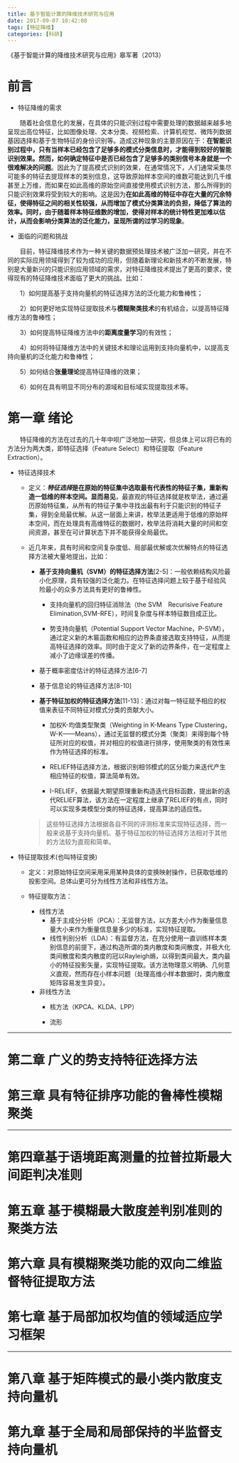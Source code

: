 ```yaml
---
title: 基于智能计算的降维技术研究与应用
date: 2017-09-07 10:42:08
tags: [特征降维]
categories: [科研]
---
```

《基于智能计算的降维技术研究与应用》皋军著（2013）

# 前言

- 特征降维的需求

　　随着社会信息化的发展，在具体的只能识别过程中需要处理的数据越来越多地呈现出高位特征，比如图像处理、文本分类、视频检索、计算机视觉、微阵列数据基因选择和基于生物特征的身份识别等。造成这种现象的主要原因在于：**在智能识别过程中，只有当样本已经包含了足够多的模式分类信息时，才能得到较好的智能识别效果。然而，如何确定特征中是否已经包含了足够多的类别信号本身就是一个很难解决的问题**。因此为了提高模式识别的效果，在通常情况下，人们通常采集尽可能多的特征去提现样本的类别信息，这导致原始样本空间的维数可能达到几千维甚至上万维，而如果在如此高维的原始空间直接使用模式识别方法，那么所得到的只能识别效果将受到较大的影响。这是因为**在如此高维的特征中存在大量的冗余特征，使得特征之间的相关性较强，从而增加了模式分类算法的负担，降低了算法的效率。同时，由于随着样本特征维数的增加，使得对样本的统计特性更加难以估计，从而会影响分类算法的泛化能力，呈现所谓的过学习的现象**。

- 面临的问题和挑战

　　目前，特征降维技术作为一种关键的数据预处理技术被广泛加一研究，并在不同的实际应用领域得到了较为成功的应用，但随着新理论和新技术的不断发展，特别是大量新兴的只能识别应用领域的需求，对特征降维技术提出了更高的要求，使得现有的特征降维技术面临了更大的挑战。比如：
	
　　1）如何提高基于支持向量机的特征选择方法的泛化能力和鲁棒性；

　　2）如何更好地实现特征提取技术与**模糊聚类技术**的有机结合，以提高特征降维方法的鲁棒性；

　　3）如何提高特征降维方法中的**距离度量学习**的有效性；

　　4）如何将特征降维方法中的关键技术和理论运用到支持向量机中，以提高支持向量机的泛化能力和鲁棒性；

　　5）如何结合**张量理论**提高特征降维的效果；

　　6）如何在具有明显不同分布的源域和目标域实现提取技术等。

# 第一章 绪论
　　特征降维的方法在过去的几十年中呗广泛地加一研究，但总体上可以将已有的方法分为两大类，即特征选择（Feature Select）和特征提取（Feature Extraction）。

-  特征选择技术

	- 定义：***特征选择*是在原始的特征集中选取最有代表性的特征子集，重新构造一低维的样本空间。显而易见**，最直观的特征选择就是枚举法，通过遍历原始特征集，从所有的特征子集中寻找出最有利于只能识别的特征子集，得到全局最优解。从这一层面上来讲，枚举法更适用于低维的原始样本空间，而在处理具有高维特征的数据时，枚举法将消耗大量的时间和空间资源，甚至在可计算状态下并不能获得全局最优。

	- 近几年来，具有时间和空间复杂度低、局部最优解或次优解特点的特征选择方法被大量地提出，比如：
		- **基于支持向量机（SVM）的特征选择方法**[2-5]：一般依赖结构风险最小化原理，具有较强的泛化能力。在特征选择问题上较于基于经验风险最小的众多方法具有更好的鲁棒性。
			- 支持向量机的回归特征消除法（the SVM　Recurisive Feature Elimination,SVM-RFE），时间复杂度与样本特征数目成正比。

			- 势支持向量机（Potential Support Vector Machine，P-SVM），通过定义新的木匾函数和相应的边界条直接选取支持特征，从而提高特征选择的效率。同时由于定义了新的边界条件，在一定程度上减小了边缘误差的传播。

		- 基于概率密度估计的特征选择方法[6-7]

		- 基于信息论的特征选择方法[8-10]

		- **基于特征加权的特征选择方法**[11-13]：通过对每一特征赋予相应的权值来表征不同特征对模式分类的贡献大小。
			- 加权K-均值类型聚类（Weighting in K-Means Type Clustering，W-K——Means），通过无监督的模式分类（聚类）来得到每个特征所对应的权值，并对相应的权值进行排序，使用聚类的有效性来作为特征选择的标准。

			- RELIEF特征选择方法，根据识别相邻模式的区分能力来迭代产生相应特征的权值，算法简单有效。

			- I-RELIEF，依据最大期望原理重新构造迭代目标函数，提出新的迭代RELIEF算法，该方法在一定程度上继承了RELIEF的有点，同时可以实现多类模型分类的特征选择，提高算法的适应性。

		> 这些特征选择方法根据各自不同的评测标准来实现特征选择，而一般来说基于支持向量机、基于特征加权的特征选择方法相对于其他的方法较为直观和简单。

-  特征提取技术(也叫特征变换)
	- 定义：对原始特征空间采用采用某种具体的变换映射操作，已获取低维的投影空间。总体山更可分为线性方法和非线性方法。
	
	- 特征提取方法：
		- 线性方法
			- 基于主成分分析（PCA）：无监督方法，以方差大小作为衡量信息量大小来作为衡量信息量多少的标准，实现特征提取。
			- 线性判别分析（LDA）：有监督方法，在充分使用一直训练样本类别信息的前提下，通过构造所谓的类内散度和类间散度，并极大化类间散度和类内散度的冠以Rayleigh熵，以得到类间最大，类内最小的特征投影矢量，实现特征提取。该方法物理意义明确、几何意义直观，然而存在小样本问题（处理高维小样本数据时，类内散度矩阵容易发生异变）。
		- 非线性方法
			- 核方法（KPCA、KLDA、LPP）

			- 流形


---

# 第二章 广义的势支持特征选择方法

# 第三章 具有特征排序功能的鲁棒性模糊聚类

---

<!-- 分别讨论四种新颖的特征提取方法 -->

# 第四章基于语境距离测量的拉普拉斯最大间距判决准则

# 第五章 基于模糊最大散度差判别准则的聚类方法

# 第六章 具有模糊聚类功能的双向二维监督特征提取方法

# 第七章 基于局部加权均值的领域适应学习框架

---

<!-- 研究讨论两种基于类内散度的支持向量机的方法 -->

# 第八章 基于矩阵模式的最小类内散度支持向量机


# 第九章 基于全局和局部保持的半监督支持向量机